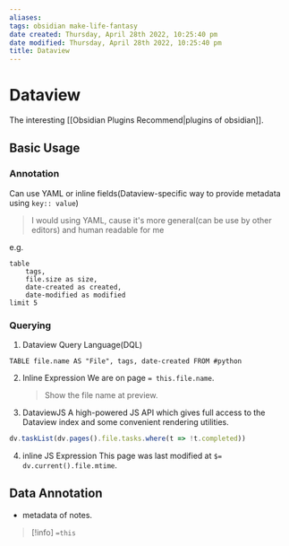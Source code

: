 ```yaml
---
aliases: 
tags: obsidian make-life-fantasy 
date created: Thursday, April 28th 2022, 10:25:40 pm
date modified: Thursday, April 28th 2022, 10:25:40 pm
title: Dataview
---
```

# Dataview
The interesting [[Obsidian Plugins Recommend|plugins of obsidian]].

## Basic Usage

### Annotation

Can use YAML or inline fields(Dataview-specific way to provide metadata using `key:: value`)
> I would using YAML, cause it's more general(can be use by other editors) and human readable for me


e.g.
```dataview
table 
	tags, 
	file.size as size, 
	date-created as created, 
	date-modified as modified 
limit 5
```


### Querying

1. Dataview Query Language(DQL)
```dataview
TABLE file.name AS "File", tags, date-created FROM #python
```

2. Inline Expression
	We are on page `= this.file.name`.
	> Show the file name at preview.

3. DataviewJS
	A high-powered JS API which gives full access to the Dataview index and some convenient rendering utilities.
```javascript
dv.taskList(dv.pages().file.tasks.where(t => !t.completed))
```

4. inline JS Expression
	This page was last modified at `$= dv.current().file.mtime`. 


## Data Annotation

- metadata of notes.

> [!info]
> `=this`